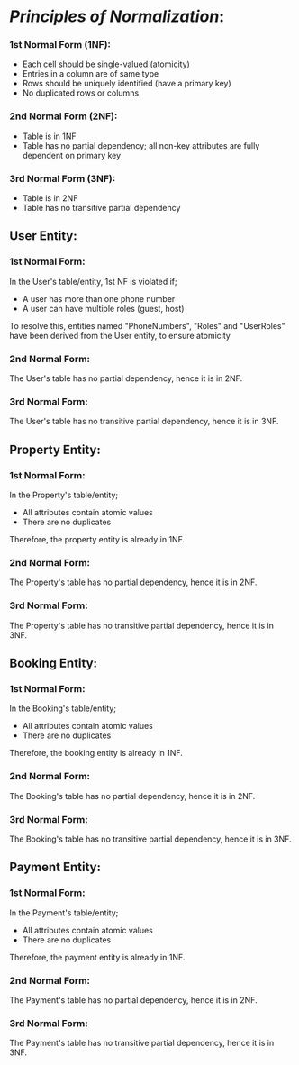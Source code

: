 # _Principles of Normalization_:

### 1st Normal Form (1NF):
* Each cell should be single-valued (atomicity)
* Entries in a column are of same type
* Rows should be uniquely identified (have a primary key)
* No duplicated rows or columns

### 2nd Normal Form (2NF):
* Table is in 1NF
* Table has no partial dependency; all non-key attributes are fully dependent on primary key

### 3rd Normal Form (3NF):
* Table is in 2NF
* Table has no transitive partial dependency


## User Entity:

### 1st Normal Form:
In the User's table/entity, 1st NF is violated if;
- A user has more than one phone number
- A user can have multiple roles (guest, host)

To resolve this, entities named "PhoneNumbers", "Roles" and "UserRoles" have been derived from the User entity, to ensure atomicity


### 2nd Normal Form:
The User's table has no partial dependency, hence it is in 2NF.

### 3rd Normal Form:
The User's table has no transitive partial dependency, hence it is in 3NF.



## Property Entity:

### 1st Normal Form:
In the Property's table/entity;
- All attributes contain atomic values
- There are no duplicates

Therefore, the property entity is already in 1NF.


### 2nd Normal Form:
The Property's table has no partial dependency, hence it is in 2NF.

### 3rd Normal Form:
The Property's table has no transitive partial dependency, hence it is in 3NF.


## Booking Entity:

### 1st Normal Form:
In the Booking's table/entity;
- All attributes contain atomic values
- There are no duplicates

Therefore, the booking entity is already in 1NF.


### 2nd Normal Form:
The Booking's table has no partial dependency, hence it is in 2NF.

### 3rd Normal Form:
The Booking's table has no transitive partial dependency, hence it is in 3NF.


## Payment Entity:

### 1st Normal Form:
In the Payment's table/entity;
- All attributes contain atomic values
- There are no duplicates

Therefore, the payment entity is already in 1NF.


### 2nd Normal Form:
The Payment's table has no partial dependency, hence it is in 2NF.

### 3rd Normal Form:
The Payment's table has no transitive partial dependency, hence it is in 3NF.


